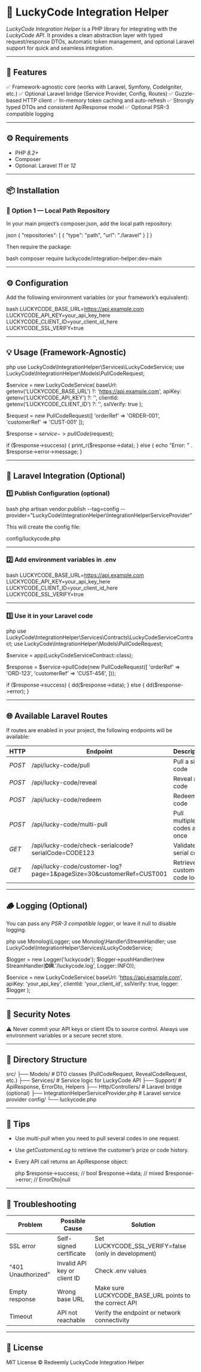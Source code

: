 # 🚀 LuckyCode Integration Helper

*LuckyCode Integration Helper* is a PHP library for integrating with the *LuckyCode API*.
It provides a clean abstraction layer with typed request/response DTOs, automatic token management,
and optional Laravel support for quick and seamless integration.

---

## 🧩 Features

✅ Framework-agnostic core (works with Laravel, Symfony, CodeIgniter, etc.)
✅ Optional Laravel bridge (Service Provider, Config, Routes)
✅ Guzzle-based HTTP client
✅ In-memory token caching and auto-refresh
✅ Strongly typed DTOs and consistent ApiResponse model
✅ Optional PSR-3 compatible logging

---

## ⚙ Requirements

* PHP *8.2+*
* Composer
* Optional: Laravel *11* or *12*

---

## 📦 Installation

### 🧱 Option 1 — Local Path Repository

In your main project’s composer.json, add the local path repository:

json
{
  "repositories": [
    { "type": "path", "url": "./laravel" }
  ]
}


Then require the package:

bash
composer require luckycode/integration-helper:dev-main


---

## ⚙ Configuration

Add the following environment variables (or your framework’s equivalent):

bash
LUCKYCODE_BASE_URL=https://api.example.com
LUCKYCODE_API_KEY=your_api_key_here
LUCKYCODE_CLIENT_ID=your_client_id_here
LUCKYCODE_SSL_VERIFY=true


---

## 💡 Usage (Framework-Agnostic)

php
use LuckyCode\IntegrationHelper\Services\LuckyCodeService;
use LuckyCode\IntegrationHelper\Models\PullCodeRequest;

$service = new LuckyCodeService(
    baseUrl: getenv('LUCKYCODE_BASE_URL') ?: 'https://api.example.com',
    apiKey: getenv('LUCKYCODE_API_KEY') ?: '',
    clientId: getenv('LUCKYCODE_CLIENT_ID') ?: '',
    sslVerify: true
);

$request = new PullCodeRequest([
    'orderRef' => 'ORDER-001',
    'customerRef' => 'CUST-001'
]);

$response = $service->pullCode($request);

if ($response->success) {
    print_r($response->data);
} else {
    echo "Error: " . $response->error->message;
}


---

## 🧩 Laravel Integration (Optional)

### 1️⃣ Publish Configuration (optional)

bash
php artisan vendor:publish --tag=config --provider="LuckyCode\\IntegrationHelper\\IntegrationHelperServiceProvider"


This will create the config file:


config/luckycode.php


---

### 2️⃣ Add environment variables in .env

bash
LUCKYCODE_BASE_URL=https://api.example.com
LUCKYCODE_API_KEY=your_api_key_here
LUCKYCODE_CLIENT_ID=your_client_id_here
LUCKYCODE_SSL_VERIFY=true


---

### 3️⃣ Use it in your Laravel code

php
use LuckyCode\IntegrationHelper\Services\Contracts\LuckyCodeServiceContract;
use LuckyCode\IntegrationHelper\Models\PullCodeRequest;

$service = app(LuckyCodeServiceContract::class);

$response = $service->pullCode(new PullCodeRequest([
    'orderRef' => 'ORD-123',
    'customerRef' => 'CUST-456',
]));

if ($response->success) {
    dd($response->data);
} else {
    dd($response->error);
}


---

## 🌐 Available Laravel Routes

If routes are enabled in your project, the following endpoints will be available:

| HTTP     | Endpoint                                                              | Description                 |
| -------- | --------------------------------------------------------------------- | --------------------------- |
| *POST* | /api/lucky-code/pull                                                | Pull a single code          |
| *POST* | /api/lucky-code/reveal                                              | Reveal a code               |
| *POST* | /api/lucky-code/redeem                                              | Redeem a code               |
| *POST* | /api/lucky-code/multi-pull                                          | Pull multiple codes at once |
| *GET*  | /api/lucky-code/check-serialcode?serialCode=CODE123                 | Validate a serial code      |
| *GET*  | /api/lucky-code/customer-log?page=1&pageSize=30&customerRef=CUST001 | Retrieve customer code log  |

---

## 🪵 Logging (Optional)

You can pass any *PSR-3 compatible logger*, or leave it null to disable logging.

php
use Monolog\Logger;
use Monolog\Handler\StreamHandler;
use LuckyCode\IntegrationHelper\Services\LuckyCodeService;

$logger = new Logger('luckycode');
$logger->pushHandler(new StreamHandler(__DIR__.'/luckycode.log', Logger::INFO));

$service = new LuckyCodeService(
    baseUrl: 'https://api.example.com',
    apiKey: 'your_api_key',
    clientId: 'your_client_id',
    sslVerify: true,
    logger: $logger
);


---

## 🔐 Security Notes

⚠ Never commit your API keys or client IDs to source control.
Always use environment variables or a secure secret store.

---

## 🧾 Directory Structure


src/
 ├── Models/                # DTO classes (PullCodeRequest, RevealCodeRequest, etc.)
 ├── Services/              # Service logic for LuckyCode API
 ├── Support/               # ApiResponse, ErrorDto, Helpers
 ├── Http/Controllers/      # Laravel bridge (optional)
 ├── IntegrationHelperServiceProvider.php  # Laravel service provider
config/
 └── luckycode.php


---

## 🧠 Tips

* Use *multi-pull* when you need to pull several codes in one request.
* Use *getCustomersLog* to retrieve the customer’s prize or code history.
* Every API call returns an ApiResponse object:

  php
  $response->success;   // bool
  $response->data;      // mixed
  $response->error;     // ErrorDto|null
  

---

## 🧰 Troubleshooting

| Problem            | Possible Cause               | Solution                                                 |
| ------------------ | ---------------------------- | -------------------------------------------------------- |
| SSL error          | Self-signed certificate      | Set LUCKYCODE_SSL_VERIFY=false (only in development)   |
| “401 Unauthorized” | Invalid API key or client ID | Check .env values                                      |
| Empty response     | Wrong base URL               | Make sure LUCKYCODE_BASE_URL points to the correct API |
| Timeout            | API not reachable            | Verify the endpoint or network connectivity              |

---

## 🧩 License

MIT License © Redeemly LuckyCode Integration Helper